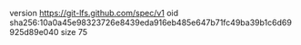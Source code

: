 version https://git-lfs.github.com/spec/v1
oid sha256:10a0a45e98323726e8439eda916eb485e647b71fc49ba39b1c6d69925d89e040
size 75
